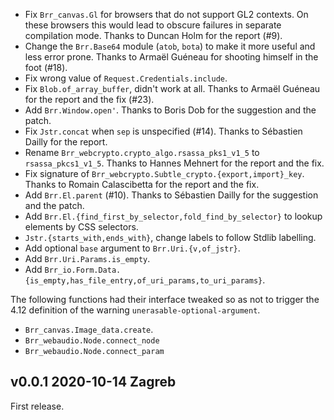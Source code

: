 
- Fix `Brr_canvas.Gl` for browsers that do not support GL2 contexts.
  On these browsers this would lead to obscure failures in separate
  compilation mode. Thanks to Duncan Holm for the report (#9).
- Change the `Brr.Base64` module (`atob`, `bota`) to make it more
  useful and less error prone. Thanks to Armaël Guéneau for shooting
  himself in the foot (#18).
- Fix wrong value of `Request.Credentials.include`.
- Fix `Blob.of_array_buffer`, didn't work at all. Thanks to
  Armaël Guéneau for the report and the fix (#23).
- Add `Brr.Window.open'`. 
  Thanks to Boris Dob for the suggestion and the patch.
- Fix `Jstr.concat` when `sep` is unspecified (#14).
  Thanks to Sébastien Dailly for the report.
- Rename `Brr_webcrypto.crypto_algo.rsassa_pks1_v1_5` to `rsassa_pkcs1_v1_5`. 
  Thanks to Hannes Mehnert for the report and the fix.
- Fix signature of `Brr_webcrypto.Subtle_crypto.{export,import}_key`. 
  Thanks to Romain Calascibetta for the report and the fix.
- Add `Brr.El.parent` (#10).
  Thanks to Sébastien Dailly for the suggestion and the patch.
- Add `Brr.El.{find_first_by_selector,fold_find_by_selector}` to 
  lookup elements by CSS selectors.
- `Jstr.{starts_with,ends_with}`, change labels to follow Stdlib labelling. 
- Add optional `base` argument to `Brr.Uri.{v,of_jstr}`.
- Add `Brr.Uri.Params.is_empty`.
- Add `Brr_io.Form.Data.{is_empty,has_file_entry,of_uri_params,to_uri_params}`.

The following functions had their interface tweaked so as not to trigger
the 4.12 definition of the warning `unerasable-optional-argument`. 

* `Brr_canvas.Image_data.create`.
* `Brr_webaudio.Node.connect_node`
* `Brr_webaudio.Node.connect_param`


v0.0.1 2020-10-14 Zagreb
------------------------

First release. 
